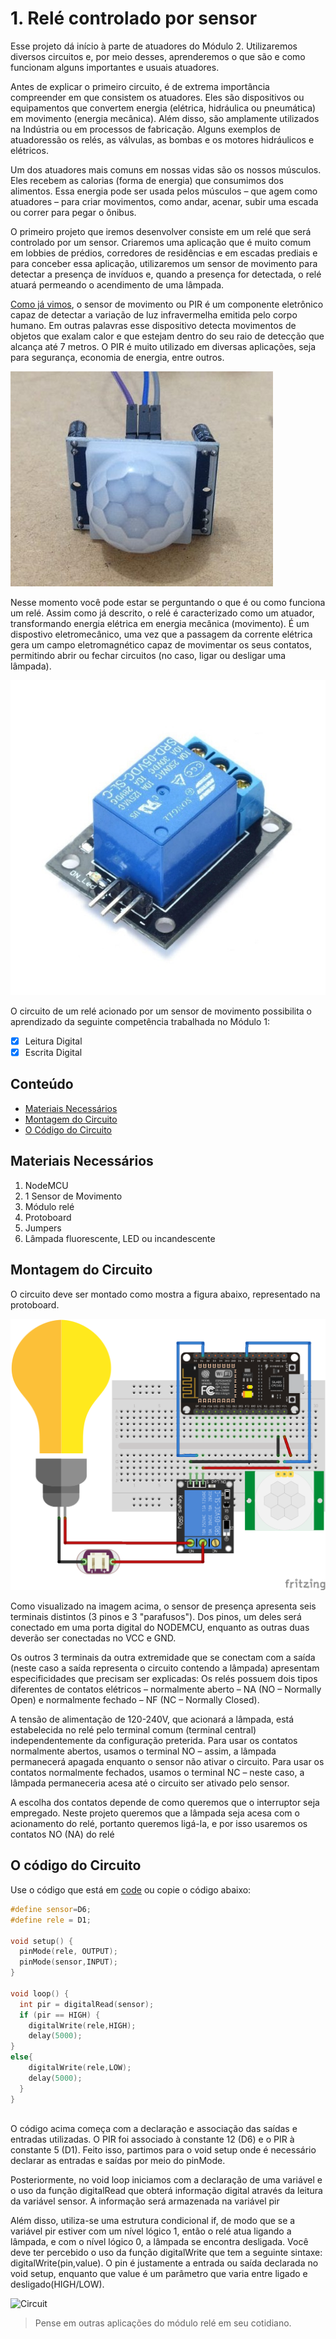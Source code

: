 # 1. Relé controlado por sensor
Esse projeto dá início à parte de atuadores do Módulo 2. Utilizaremos diversos circuitos e, por meio desses, aprenderemos o que são e como funcionam alguns importantes e usuais atuadores.

Antes de explicar o primeiro circuito, é de extrema importância compreender em que consistem os atuadores. Eles são dispositivos ou equipamentos que convertem energia (elétrica, hidráulica ou pneumática) em movimento (energia mecânica). Além disso, são amplamente utilizados na Indústria ou em processos de fabricação. Alguns exemplos de atuadoressão os relés, as válvulas, as bombas e os motores hidráulicos e elétricos. 

Um dos atuadores mais comuns em nossas vidas são os nossos músculos. Eles recebem as calorias (forma de energia) que consumimos dos alimentos. Essa energia pode ser usada pelos músculos – que agem como atuadores – para criar movimentos, como andar, acenar, subir uma escada ou correr para pegar o ônibus.

O primeiro projeto que iremos desenvolver consiste em um relé que será controlado por um sensor. Criaremos uma aplicação que é muito comum em lobbies de prédios, corredores de residências e em escadas prediais e para conceber essa aplicação, utilizaremos um sensor de movimento para detectar a presença de invíduos e, quando a presença for detectada, o relé atuará permeando o acendimento de uma lâmpada.

[Como já vimos](https://github.com/PETEletricaUFBA/automacao-iot-nodemcu/tree/master/M%C3%B3dulo%202/Sensores/1.%20Sensor%20de%20presen%C3%A7a%20PIR), o sensor de movimento ou PIR é um componente eletrônico capaz de detectar a variação de luz infravermelha emitida pelo corpo humano. Em outras palavras esse dispositivo detecta movimentos de objetos que exalam calor e que estejam dentro do seu raio de detecção que alcança até 7 metros. O PIR é muito utilizado em diversas aplicações, seja para segurança, economia de energia, entre outros. 

![sensor](assets/sensor.jpg)

Nesse momento você pode estar se perguntando o que é ou como funciona um relé. Assim como já descrito, o relé é caracterizado como um atuador, transformando energia elétrica em energia mecânica (movimento). É um dispostivo eletromecânico, uma vez que a passagem da corrente elétrica gera um campo eletromagnético capaz de movimentar os seus contatos, permitindo abrir ou fechar circuitos (no caso, ligar ou desligar uma lâmpada).

![rele](assets/rele.jpg)

O circuito de um relé acionado por um sensor de movimento possibilita o aprendizado da seguinte competência trabalhada no Módulo 1:

- [x] Leitura Digital
- [x] Escrita Digital

## Conteúdo
- [Materiais Necessários](#materiais-necessários)
- [Montagem do Circuito](#montagem-do-circuito)
- [O Código do Circuito](#o-c&oacute;digo-do-circuito)

## Materiais Necessários
1. NodeMCU
2. 1 Sensor de Movimento
3. Módulo relé
4. Protoboard
5. Jumpers
6. Lâmpada fluorescente, LED ou incandescente

## Montagem do Circuito
O circuito deve ser montado como mostra a figura abaixo, representado na protoboard. 

![Protoboard](assets/circuito.png)

Como visualizado na imagem acima, o sensor de presença apresenta seis terminais distintos (3 pinos e 3 "parafusos"). Dos pinos, um deles será conectado em uma porta digital do NODEMCU, enquanto as outras duas deverão ser conectadas no VCC e GND. 

Os outros 3 terminais da outra extremidade que se conectam com a saída (neste caso a saída representa o circuito contendo a lâmpada) apresentam especificidades que precisam ser explicadas: Os relés possuem dois tipos diferentes de contatos elétricos – normalmente aberto – NA (NO – Normally Open) e normalmente fechado – NF (NC – Normally Closed).

A tensão de alimentação de 120-240V, que acionará a lâmpada, está estabelecida no relé pelo terminal comum (terminal central) independentemente da configuração preterida. Para usar os contatos normalmente abertos, usamos o terminal NO – assim, a lâmpada permanecerá apagada enquanto o sensor não ativar o circuito. Para usar os contatos normalmente fechados, usamos o terminal NC – neste caso, a lâmpada permaneceria acesa até o circuito ser ativado pelo sensor.

A escolha dos contatos depende de como queremos que o interruptor seja empregado. Neste projeto queremos que a lâmpada seja acesa com o acionamento do relé, portanto queremos ligá-la, e por isso usaremos os contatos NO (NA) do relé

## O código do Circuito

Use o código que está em [code](code/code1.ino) ou copie o código abaixo:
 
```C++
#define sensor=D6;
#define rele = D1;

void setup() {
  pinMode(rele, OUTPUT);
  pinMode(sensor,INPUT);
}

void loop() {
  int pir = digitalRead(sensor);
  if (pir == HIGH) {
    digitalWrite(rele,HIGH);
    delay(5000);
}
else{
    digitalWrite(rele,LOW);
    delay(5000);
  }
}
  
```
O código acima começa com a declaração e associação das saídas e entradas utilizadas. O PIR foi associado à constante 12 (D6) e o PIR à constante 5 (D1). Feito isso, partimos para o void setup onde é necessário declarar as entradas e saídas por meio do pinMode.

Posteriormente, no void loop iniciamos com a declaração de uma variável e o uso da função digitalRead que obterá informação digital através da leitura da variável sensor. A informação será armazenada na variável pir

Além disso, utiliza-se uma estrutura condicional if, de modo que se a variável pir estiver com um nível lógico 1, então o relé atua ligando a lâmpada, e com o nível lógico 0, a lâmpada se encontra desligada. Você deve ter percebido o uso da função digitalWrite que tem a seguinte sintaxe: digitalWrite(pin,value). O pin é justamente a entrada ou saída declarada no void setup, enquanto que value é um parâmetro que varia entre ligado e desligado(HIGH/LOW).

![Circuit](assets/circuit.gif)

> Pense em outras aplicações do módulo relé em seu cotidiano. 

